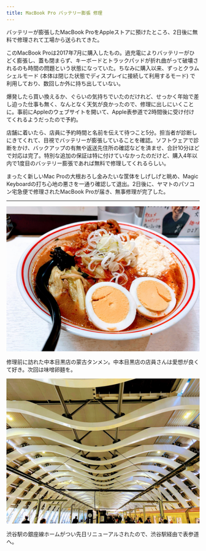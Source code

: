 ```yaml
---
title: MacBook Pro バッテリー膨張 修理
---
```


バッテリーが膨張したMacBook ProをAppleストアに預けたところ、2日後に無料で修理されて工場から送られてきた。

このMacBook Proは2017年7月に購入したもの。過充電によりバッテリーがひどく膨張し、蓋も閉まらず、キーボードとトラックパッドが折れ曲がって破壊されるのも時間の問題という状態になっていた。ちなみに購入以来、ずっとクラムシェルモード (本体は閉じた状態でディスプレイに接続して利用するモード) で利用しており、数回しか外に持ち出していない。

爆発したら買い換えるか、ぐらいの気持ちでいたのだけれど、せっかく年始で差し迫った仕事も無く、なんとなく天気が良かったので、修理に出しにいくことに。事前にAppleのウェブサイトを開いて、Apple表参道で2時間後に受け付けてくれるようだったので予約。

店舗に着いたら、店員に予約時間と名前を伝えて待つこと5分。担当者が診断しにきてくれて、目視でバッテリーが膨張していることを確認。ソフトウェアで診断をかけ、バックアップの有無や返送先住所の確認などを済ませ、合計10分ほどで対応は完了。特別な追加の保証は特に付けていなかったのだけど、購入4年以内で1度目のバッテリー膨張であれば無料で修理してくれるらしい。

まったく新しいMac Proの大根おろし金みたいな筐体をしげしげと眺め、Magic Keyboardの打ち心地の悪さを一通り確認して退出。2日後に、ヤマトのパソコン宅急便で修理されたMacBook Proが届き、無事修理が完了した。

---

![](/images/2020-01-07-macbook-pro-repair-1.jpg)

修理前に訪れた中本目黒店の蒙古タンメン。中本目黒店の店員さんは愛想が良くて好き。次回は味噌卵麺を。

![](/images/2020-01-07-macbook-pro-repair-2.jpg)

渋谷駅の銀座線ホームがつい先日リニューアルされたので、渋谷駅経由で表参道へ。
